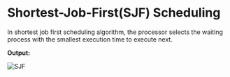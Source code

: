 # Shortest-Job-First(SJF) Scheduling

In shortest job first scheduling algorithm, the processor selects the waiting process with the smallest execution time to execute next.


**Output:**

![SJF](https://user-images.githubusercontent.com/37344605/58371753-ed230400-7f35-11e9-9580-4255ed4b0d38.png)


